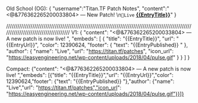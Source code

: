 Old School (OG):
{ "username":"Titan.TF Patch Notes", "content":"<@&776362265200033804> — New Patch! \n`🔴Live` **[{{EntryTitle}}]({{EntryUrl}})**" }

/////////////////////////////////////////////////////////////////////////////////////////////////////////////////////////////////////
V1:
{
  "content": "<@&776362265200033804> — A new patch is now live! ",
  "embeds": [
    {
      "title": "{{EntryTitle}}",
      "url": "{{EntryUrl}}",
      "color": 12390624,
      "footer": {
        "text": "{{EntryPublished}} "
      },
      "author": {
        "name": "Live",
        "url": "https://titan.tf/patches",
        "icon_url": "https://easyengineering.net/wp-content/uploads/2018/04/pulse.gif"
      }
    }
  ]
}

Compact:
{"content": "<@&776362265200033804> — A new patch is now live! ","embeds": [{"title": "{{EntryTitle}}","url": "{{EntryUrl}}","color": 12390624,"footer": {"text": "{{EntryPublished}} "},"author": {"name": "Live","url": "https://titan.tf/patches","icon_url": "https://easyengineering.net/wp-content/uploads/2018/04/pulse.gif"}}]}
